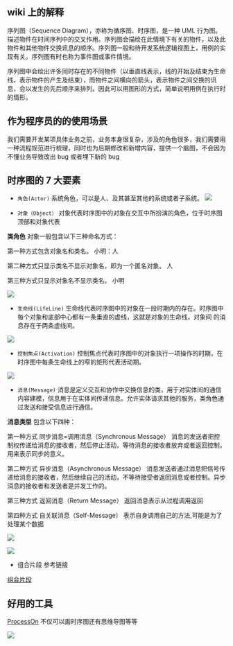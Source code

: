 ## wiki 上的解释

序列图（Sequence Diagram），亦称为循序图、时序图，是一种 UML 行为图。描述物件在时间序列中的交叉作用。序列图会描绘在此情境下有关的物件，以及此物件和其他物件交换讯息的顺序。序列图一般和待开发系统逻辑视图上，用例的实现有关。序列图有时也称为事件图或事件情境。

序列图中会绘出许多同时存在的不同物件（以垂直线表示，线的开始及结束为生命线，表示物件的产生及结束），而物件之间横向的箭头，表示物件之间交换的讯息，会以发生的先后顺序来排列。因此可以用图形的方式，简单说明用例在执行时的情形。

## 作为程序员的的使用场景

我们需要开发某项具体业务之前，业务本身很复杂，涉及的角色很多，我们需要用一种流程规范进行梳理，同时也为后期修改和新增内容，提供一个脑图，不会因为不懂业务导致改出 bug 或者埋下新的 bug

## 时序图的 7 大要素

- `角色(Actor)` 系统角色，可以是人、及其甚至其他的系统或者子系统。
  ![](/images/2025-03-14-15-00-01.png)

- `对象（Object）` 对象代表时序图中的对象在交互中所扮演的角色，位于时序图顶部和对象代表

**类角色** 对象一般包含以下三种命名方式：

第一种方式包含对象名和类名。 小明：人

第二种方式只显示类名不显示对象名，即为一个匿名对象。 人

第三种方式只显示对象名不显示类名。 小明

![](/images/2025-03-14-15-00-11.png)

- `生命线(LifeLine)` 生命线代表时序图中的对象在一段时期内的存在。时序图中每个对象和底部中心都有一条垂直的虚线，这就是对象的生命线，对象间 的消息存在于两条虚线间。

![](/images/2025-03-14-15-00-22.png)

- `控制焦点(Activation)` 控制焦点代表时序图中的对象执行一项操作的时期，在时序图中每条生命线上的窄的矩形代表活动期。

![](/images/2025-03-14-15-00-30.png)

- `消息(Message)` 消息是定义交互和协作中交换信息的类，用于对实体间的通信内容建模，信息用于在实体间传递信息。允许实体请求其他的服务，类角色通过发送和接受信息进行通信。

**消息类型** 包含以下四种：

第一种方式 同步消息=调用消息（Synchronous Message） 消息的发送者把控制权传递给消息的接收者，然后停止活动，等待消息的接收者放弃或者返回控制。用来表示同步的意义。

第二种方式 异步消息（Asynchronous Message） 消息发送者通过消息把信号传递给消息的接收者，然后继续自己的活动，不等待接受者返回消息或者控制。异步消息的接收者和发送者是并发工作的。

第三种方式 返回消息（Return Message） 返回消息表示从过程调用返回

第四种方式 自关联消息（Self-Message） 表示自身调用自己的方法,可能是为了处理某个数据

![](/images/2025-03-14-15-00-41.png)

![](/images/2025-03-14-15-00-52.png)

- 组合片段 参考链接

[组合片段](https://www.cnblogs.com/cy568searchx/p/6227238.html)

## 好用的工具

[ProcessOn](https://www.processon.com/i/5b06ac60e4b0595cc8a5a3dd) 不仅可以画时序图还有思维导图等等

![](/images/2025-03-14-15-01-02.png)
